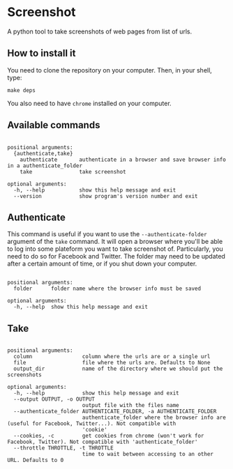 # Screenshot

A python tool to take screenshots of web pages from list of urls.

## How to install it

You need to clone the repository on your computer. Then, in your shell, type:

 ```make deps```

You also need to have `chrome` installed on your computer.

## Available commands

```usage: screenshot [-h] [--version] {authenticate,take} ...

positional arguments:
  {authenticate,take}
    authenticate       authenticate in a browser and save browser info in a authenticate_folder
    take               take screenshot

optional arguments:
  -h, --help           show this help message and exit
  --version            show program's version number and exit
```

## Authenticate

This command is useful if you want to use the `--authenticate-folder` argument of the `take` command. It will open a browser where you'll be able to log into some plateform you want to take screenshot of. Particularly, you need to do so for Facebook and Twitter. The folder may need to be updated after a certain amount of time, or if you shut down your computer.

```usage: screenshot authenticate [-h] folder

positional arguments:
  folder      folder name where the browser info must be saved

optional arguments:
  -h, --help  show this help message and exit
```

## Take

```usage: screenshot take [-h] [--output OUTPUT] [--authenticate_folder AUTHENTICATE_FOLDER] [--cookies] [--throttle] column [file] output_dir

positional arguments:
  column                column where the urls are or a single url
  file                  file where the urls are. Defaults to None
  output_dir            name of the directory where we should put the screenshots

optional arguments:
  -h, --help            show this help message and exit
  --output OUTPUT, -o OUTPUT
                        output file with the files name
  --authenticate_folder AUTHENTICATE_FOLDER, -a AUTHENTICATE_FOLDER
                        authenticate_folder where the browser info are (useful for Facebook, Twitter...). Not compatible with
                        'cookie'
  --cookies, -c         get cookies from chrome (won't work for Facebook, Twitter). Not compatible with 'authenticate_folder'
  --throttle THROTTLE, -t THROTTLE
                        time to wait between accessing to an other URL. Defaults to 0
```

